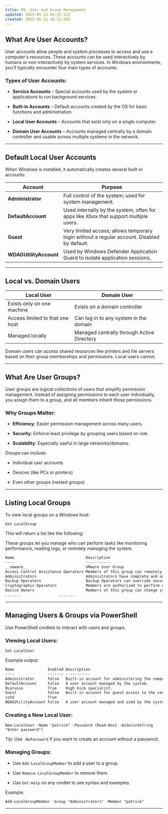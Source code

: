 ```yaml
---
title: 09. User and Group Management
updated: 2025-05-13 03:32:12Z
created: 2025-05-12 18:12:20Z
---
```


## What Are User Accounts?

User accounts allow people and system processes to access and use a computer's resources. These accounts can be used interactively by humans or non-interactively by system services. In Windows environments, you'll typically encounter four main types of accounts:

### Types of User Accounts:

- **Service Accounts** – Special accounts used by the system or applications to run background services.
    
- **Built-in Accounts** – Default accounts created by the OS for basic functions and administration.
    
- **Local User Accounts** – Accounts that exist only on a single computer.
    
- **Domain User Accounts** – Accounts managed centrally by a domain controller and usable across multiple systems in the network.
    

* * *

## Default Local User Accounts

When Windows is installed, it automatically creates several built-in accounts:

| **Account** | **Purpose** |
| --- | --- |
| **Administrator** | Full control of the system; used for system management. |
| **DefaultAccount** | Used internally by the system, often for apps like Xbox that support multiple users. |
| **Guest** | Very limited access; allows temporary login without a regular account. Disabled by default. |
| **WDAGUtilityAccount** | Used by Windows Defender Application Guard to isolate application sessions. |

* * *

## Local vs. Domain Users

| **Local User** | **Domain User** |
| --- | --- |
| Exists only on one machine | Exists on a domain controller |
| Access limited to that one host | Can log in to any system in the domain |
| Managed locally | Managed centrally through Active Directory |

Domain users can access shared resources like printers and file servers based on their group memberships and permissions. Local users cannot.

* * *

## What Are User Groups?

User groups are logical collections of users that simplify permission management. Instead of assigning permissions to each user individually, you assign them to a group, and all members inherit those permissions.

### Why Groups Matter:

- **Efficiency**: Easier permission management across many users.
    
- **Security**: Enforce least privilege by grouping users based on role.
    
- **Scalability**: Especially useful in large networks/domains.
    

Groups can include:

- Individual user accounts
    
- Devices (like PCs or printers)
    
- Even other groups (nested groups)
    

* * *

## Listing Local Groups

To view local groups on a Windows host:

`Get-LocalGroup`

This will return a list like the following:

These groups let you manage who can perform tasks like monitoring performance, reading logs, or remotely managing the system.

```txt
Name                                Description
----                                -----------
__vmware__                          VMware User Group
Access Control Assistance Operators Members of this group can remotely query authorization attributes and permission...
Administrators                      Administrators have complete and unrestricted access to the computer/domain
Backup Operators                    Backup Operators can override security restrictions for the sole purpose of back...
Cryptographic Operators             Members are authorized to perform cryptographic operations.
Device Owners                       Members of this group can change system-wide settings.
.......				    .......
```

* * *

## Managing Users & Groups via PowerShell

Use PowerShell cmdlets to interact with users and groups.

### Viewing Local Users:

`Get-LocalUser`

Example output:

```txt
Name               Enabled Description
----               ------- -----------
Administrator      False   Built-in account for administering the computer/domain
DefaultAccount     False   A user account managed by the system.
DLarusso           True    High kick specialist.
Guest              False   Built-in account for guest access to the computer/domain
sshd               True
WDAGUtilityAccount False   A user account managed and used by the system for Windows Defender A...
```

### Creating a New Local User:

`New-LocalUser -Name "patrick" -Password (Read-Host -AsSecureString "Enter password")`

Tip: Use `-NoPassword` if you want to create an account without a password.

### Managing Groups:

- Use `Add-LocalGroupMember` to add a user to a group.
    
- Use `Remove-LocalGroupMember` to remove them.
    
- Use `Get-Help` on any cmdlet to see syntax and examples.
    

Example:

`Add-LocalGroupMember -Group "Administrators" -Member "patrick"`

* * *

&nbsp;